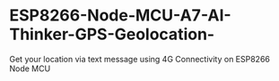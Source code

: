 # ESP8266-Node-MCU-A7-AI-Thinker-GPS-Geolocation-
Get your location via text message using 4G Connectivity on ESP8266 Node MCU
